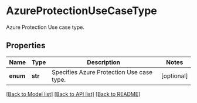 # AzureProtectionUseCaseType

Azure Protection Use case type.

## Properties
Name | Type | Description | Notes
------------ | ------------- | ------------- | -------------
**enum** | **str** | Specifies Azure Protection Use case type. | [optional] 

[[Back to Model list]](../README.md#documentation-for-models) [[Back to API list]](../README.md#documentation-for-api-endpoints) [[Back to README]](../README.md)


